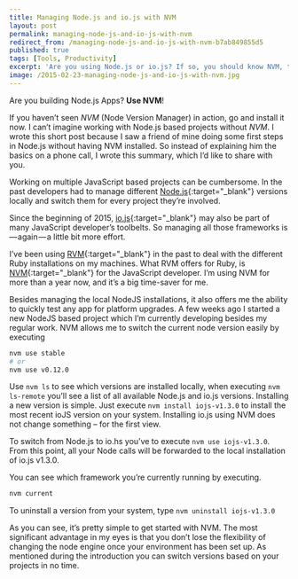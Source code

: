 ```yaml
---
title: Managing Node.js and io.js with NVM
layout: post
permalink: managing-node-js-and-io-js-with-nvm
redirect_from: /managing-node-js-and-io-js-with-nvm-b7ab849855d5
published: true
tags: [Tools, Productivity]
excerpt: 'Are you using Node.js or io.js? If so, you should know NVM, the Node Version Manager. This article explains how to get started with NVM and how to use it on a daily basis.'
image: /2015-02-23-managing-node-js-and-io-js-with-nvm.jpg
---
```


Are you building Node.js Apps? **Use NVM**!

If you haven’t seen *NVM* (Node Version Manager) in action, go and install it now. I can’t imagine working with Node.js based projects without *NVM*. I wrote this short post because I saw a friend of mine doing some first steps in Node.js without having NVM installed. So instead of explaining him the basics on a phone call, I wrote this summary, which I’d like to share with you.

Working on multiple JavaScript based projects can be cumbersome. In the past developers had to manage different [Node.js](http://nodejs.org){:target="_blank"} versions locally and switch them for every project they’re involved.

Since the beginning of 2015, [io.js](http://iojs.org){:target="_blank"} may also be part of many JavaScript developer’s toolbelts. So managing all those frameworks is — again — a little bit more effort.

I’ve been using [RVM](http://rvm.io){:target="_blank"} in the past to deal with the different Ruby installations on my machines. What RVM offers for Ruby, is [NVM](https://github.com/creationix/nvm){:target="_blank"} for the JavaScript developer. I’m using NVM for more than a year now, and it’s a big time-saver for me.

Besides managing the local NodeJS installations, it also offers me the ability to quickly test any app for platform upgrades. A few weeks ago I started a new NodeJS based project which I’m currently developing besides my regular work. NVM allows me to switch the current node version easily by executing

```bash
nvm use stable 
# or
nvm use v0.12.0

```

Use `nvm ls` to see which versions are installed locally, when executing `nvm ls-remote` you’ll see a list of all available Node.js and io.js versions. Installing a new version is simple. Just execute `nvm install iojs-v1.3.0` to install the most recent ioJS version on your system. Installing io.js using NVM does not change something – for the first view.

To switch from Node.js to io.hs you’ve to execute `nvm use iojs-v1.3.0`. From this point, all your Node calls will be forwarded to the local installation of io.js v1.3.0.

You can see which framework you’re currently running by executing.

```bash
nvm current

```

To uninstall a version from your system, type `nvm uninstall iojs-v1.3.0`

As you can see, it’s pretty simple to get started with NVM. The most significant advantage in my eyes is that you don’t lose the flexibility of changing the node engine once your environment has been set up. As mentioned during the introduction you can switch versions based on your projects in no time.


